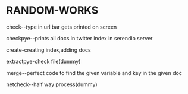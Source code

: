 # RANDOM-WORKS

check--type in url bar gets printed on screen

checkpye--prints all docs in twitter index in serendio server

create-creating index,adding docs

extractpye-check file(dummy)

merge--perfect code to find the given variable and key in the given doc

netcheck--half way process(dummy)
